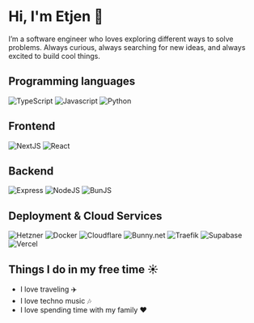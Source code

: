# Hi, I'm Etjen 👋

I’m a software engineer who loves exploring different ways to solve problems. Always curious, always searching for new ideas, and always excited to build cool things.

## Programming languages

![TypeScript](https://img.shields.io/badge/Typescript-3178c6?style=for-the-badge&logo=typescript&logoColor=white)
![Javascript](https://img.shields.io/badge/Javascript-F7E02C?style=for-the-badge&logo=javascript&logoColor=black)
![Python](https://img.shields.io/badge/Python-3772A2?style=for-the-badge&logo=python&logoColor=white)

## Frontend

![NextJS](https://img.shields.io/badge/NextJS-white?style=for-the-badge&logo=nextdotjs&logoColor=black)
![React](https://img.shields.io/badge/React-57C4DC?style=for-the-badge&logo=react&logoColor=white)

## Backend

![Express](https://img.shields.io/badge/Express-FFFFFF?style=for-the-badge&logo=express&logoColor=black)
![NodeJS](https://img.shields.io/badge/NodeJS-407E38?style=for-the-badge&logo=nodedotjs&logoColor=white)
![BunJS](https://img.shields.io/badge/BunJS-F472B6?style=for-the-badge&logo=bun&logoColor=white)

## Deployment & Cloud Services

![Hetzner](https://img.shields.io/badge/Hetzner-D50D2D?style=for-the-badge&logo=hetzner&logoColor=white)
![Docker](https://img.shields.io/badge/Docker-1C63ED?logo=docker&logoColor=white&style=for-the-badge)
![Cloudflare](https://img.shields.io/badge/Cloudflare-F68220?logo=cloudflare&logoColor=white&style=for-the-badge)
![Bunny.net](https://img.shields.io/badge/Bunny.net-FF7753?logo=bunnydotnet&logoColor=white&style=for-the-badge)
![Traefik](https://img.shields.io/badge/Traefik-24A1C1?logo=traefikproxy&logoColor=white&style=for-the-badge)
![Supabase](https://img.shields.io/badge/Supabase-3DCF8E?logo=supabase&logoColor=white&style=for-the-badge)
![Vercel](https://img.shields.io/badge/Vercel-FFFFFF?style=for-the-badge&logo=vercel&logoColor=black)

## Things I do in my free time ☀️

- I love traveling ✈️
- I love techno music 🎶
- I love spending time with my family ❤️

